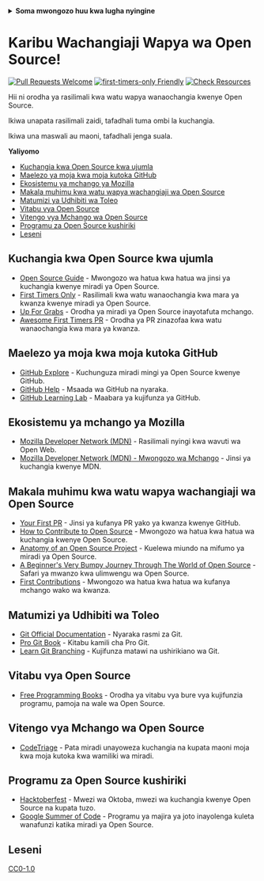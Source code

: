 <!-- Do not translate this -->
<details>
<summary>
<strong> Soma mwongozo huu kwa lugha nyingine </strong>
</summary>
    <ul>
        <li><a href="./README.md"> Kiingereza </a></li>
        <li><a href="./README-MR.md"> मराठी </a></li>
        <li><a href="./README-BN.md"> বাংলা </a></li>
        <li><a href="./README-CN.md"> 中文 </a></li>
        <li><a href="./README-RU.md"> русский </a></li>
        <li><a href="./README-RO.md"> Românesc </a></li>
        <li><a href="./README-IT.md"> Italiano </a></li>
        <li><a href="./README-ID.md"> Indonesia </a></li>
        <li><a href="./README-ES.md"> Español </a></li>
        <li><a href="./README-pt-BR.md"> Português (BR) </a></li>
        <li><a href="./README-DE.md"> Deutsch </a></li>
        <li><a href="./README-HE.md"> עברית </a></li>
        <li><a href="./README-GR.md"> Ελληνικά </a></li>
        <li><a href="./README-FR.md"> Français </a></li>
        <li><a href="./README-TR.md"> Turkish </a></li>
        <li><a href="./README-KO.md"> 한국어 </a></li>
        <li><a href="./README-JA.md"> 日本語 </a></li>
        <li><a href="./README-HI.md"> हिंदी </a></li>
        <li><a href="./README-FA.md"> فارسی </a></li>
        <li><a href="./README-UR.md">اردو </a></li>
        <li><a href="./README-AR.md">اللغة العربية </a></li>
        <li><a href="./README-TA.md">தமிழ்</a></li>
        <li><a href="./README-NE.md">नेपाली</a></li>
    </ul>
</details>
<!-- Do not translate this -->

# Karibu Wachangiaji Wapya wa Open Source!

[![Pull Requests Welcome](https://img.shields.io/badge/PRs-welcome-brightgreen.svg?style=flat)](https://makeapullrequest.com)
[![first-timers-only Friendly](https://img.shields.io/badge/first--timers--only-friendly-blue.svg)](https://www.firsttimersonly.com/)
[![Check Resources](https://github.com/freeCodeCamp/how-to-contribute-to-open-source/actions/workflows/test.yml/badge.svg)](https://github.com/freeCodeCamp/how-to-contribute-to-open-source/actions/workflows/test.yml)

Hii ni orodha ya rasilimali kwa watu wapya wanaochangia kwenye Open Source.

Ikiwa unapata rasilimali zaidi, tafadhali tuma ombi la kuchangia.

Ikiwa una maswali au maoni, tafadhali jenga suala.

**Yaliyomo**

- [Kuchangia kwa Open Source kwa ujumla](#kuchangia-kwa-open-source-kwa-ujumla)
- [Maelezo ya moja kwa moja kutoka GitHub](#maelezo-ya-moja-kwa-moja-kutoka-github)
- [Ekosistemu ya mchango ya Mozilla](#ekosistemu-ya-mchango-ya-mozilla)
- [Makala muhimu kwa watu wapya wachangiaji wa Open Source](#makala-muhimu-kwa-watu-wapya-wachangiaji-wa-open-source)
- [Matumizi ya Udhibiti wa Toleo](#matumizi-ya-udhibiti-wa-toleo)
- [Vitabu vya Open Source](#vitabu-vya-open-source)
- [Vitengo vya Mchango wa Open Source](#vitengo-vya-mchango-wa-open-source)
- [Programu za Open Source kushiriki](#programu-za-open-source-kushiriki)
- [Leseni](#leseni)

## Kuchangia kwa Open Source kwa ujumla

- [Open Source Guide](https://opensource.guide/) - Mwongozo wa hatua kwa hatua wa jinsi ya kuchangia kwenye miradi ya Open Source.
- [First Timers Only](https://www.firsttimersonly.com/) - Rasilimali kwa watu wanaochangia kwa mara ya kwanza kwenye miradi ya Open Source.
- [Up For Grabs](https://up-for-grabs.net/) - Orodha ya miradi ya Open Source inayotafuta mchango.
- [Awesome First Timers PR](https://github.com/MunGell/awesome-for-beginners) - Orodha ya PR zinazofaa kwa watu wanaochangia kwa mara ya kwanza.

## Maelezo ya moja kwa moja kutoka GitHub

- [GitHub Explore](https://github.com/explore) - Kuchunguza miradi mingi ya Open Source kwenye GitHub.
- [GitHub Help](https://help.github.com/) - Msaada wa GitHub na nyaraka.
- [GitHub Learning Lab](https://lab.github.com/) - Maabara ya kujifunza ya GitHub.

## Ekosistemu ya mchango ya Mozilla

- [Mozilla Developer Network (MDN)](https://developer.mozilla.org/) - Rasilimali nyingi kwa wavuti wa Open Web.
- [Mozilla Developer Network (MDN) - Mwongozo wa Mchango](https://developer.mozilla.org/en-US/docs/Mozilla/Developer_guide/Introduction) - Jinsi ya kuchangia kwenye MDN.

## Makala muhimu kwa watu wapya wachangiaji wa Open Source

- [Your First PR](https://yourfirstpr.github.io/) - Jinsi ya kufanya PR yako ya kwanza kwenye GitHub.
- [How to Contribute to Open Source](https://opensource.guide/how-to-contribute/) - Mwongozo wa hatua kwa hatua wa kuchangia kwenye Open Source.
- [Anatomy of an Open Source Project](https://hacktoberfest.digitalocean.com/resources/anatomy-of-an-open-source-project) - Kuelewa miundo na mifumo ya miradi ya Open Source.
- [A Beginner's Very Bumpy Journey Through The World of Open Source](https://robyn.io/2016/01/10/first-bump-in-the-road.html) - Safari ya mwanzo kwa ulimwengu wa Open Source.
- [First Contributions](https://github.com/firstcontributions/first-contributions) - Mwongozo wa hatua kwa hatua wa kufanya mchango wako wa kwanza.

## Matumizi ya Udhibiti wa Toleo

- [Git Official Documentation](https://git-scm.com/doc) - Nyaraka rasmi za Git.
- [Pro Git Book](https://git-scm.com/book/en/v2) - Kitabu kamili cha Pro Git.
- [Learn Git Branching](https://learngitbranching.js.org/) - Kujifunza matawi na ushirikiano wa Git.

## Vitabu vya Open Source

- [Free Programming Books](https://github.com/EbookFoundation/free-programming-books/blob/master/books/free-code-camp.md) - Orodha ya vitabu vya bure vya kujifunzia programu, pamoja na wale wa Open Source.

## Vitengo vya Mchango wa Open Source

- [CodeTriage](https://www.codetriage.com/) - Pata miradi unayoweza kuchangia na kupata maoni moja kwa moja kutoka kwa wamiliki wa miradi.

## Programu za Open Source kushiriki

- [Hacktoberfest](https://hacktoberfest.digitalocean.com/) - Mwezi wa Oktoba, mwezi wa kuchangia kwenye Open Source na kupata tuzo.
- [Google Summer of Code](https://summerofcode.withgoogle.com/) - Programu ya majira ya joto inayolenga kuleta wanafunzi katika miradi ya Open Source.

## Leseni

[CC0-1.0](./LICENSE)

